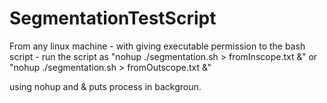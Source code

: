# SegmentationTestScript

From any linux machine - with giving executable permission to the bash script - run the script as "nohup ./segmentation.sh > fromInscope.txt &" or "nohup ./segmentation.sh > fromOutscope.txt &"

using nohup and & puts process in backgroun.
